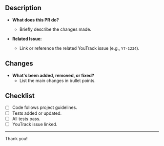 ## Description

- **What does this PR do?**  
  - Briefly describe the changes made.

- **Related Issue:**  
  - Link or reference the related YouTrack issue (e.g., `YT-1234`).

## Changes

- **What's been added, removed, or fixed?**  
  - List the main changes in bullet points.

## Checklist

- [ ] Code follows project guidelines.
- [ ] Tests added or updated.
- [ ] All tests pass.
- [ ] YouTrack issue linked.

---

Thank you!
